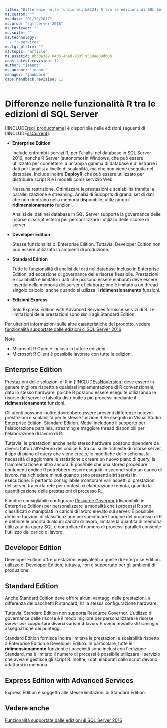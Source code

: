 ```yaml
---
title: "Differenze nelle funzionalit&#224; R tra le edizioni di SQL Server | Microsoft Docs"
ms.custom: ""
ms.date: "01/19/2017"
ms.prod: "sql-server-2016"
ms.reviewer: ""
ms.suite: ""
ms.technology: 
  - "r-services"
ms.tgt_pltfrm: ""
ms.topic: "article"
ms.assetid: 8b33a3e2-04d3-4bad-9335-9568ae09db0b
caps.latest.revision: 12
author: "jeannt"
ms.author: "jeannt"
manager: "jhubbard"
caps.handback.revision: 11
---
```

# Differenze nelle funzionalit&#224; R tra le edizioni di SQL Server
  [!INCLUDE[rsql_productname](../../includes/rsql-productname-md.md)] è disponibile nelle edizioni seguenti di [!INCLUDE[ssCurrent](../../includes/sscurrent-md.md)]:  
  
-   **Enterprise Edition**  
    
     Include entrambi i servizi R, per l'analisi nel database in SQL Server 2016, nonché R Server (autonomo) in Windows, che può essere utilizzato per connettersi a un'ampia gamma di database e di estrarre i dati per l'analisi a livello di scalabilità, ma che non viene eseguita nel database. Include inoltre **DeployR**, che può essere utilizzato per distribuire script R e i modelli come servizio Web.  

     Nessuna restrizione. Ottimizzare le prestazioni e scalabilità tramite la parallelizzazione e streaming. Analisi di Suopprts di grandi set di dati che non rientrano nella memoria disponibile, utilizzando il **ridimensionamento** funzioni.  
  
     Analisi dei dati nel database in SQL Server supporta la governance delle risorse di script esterni per personalizzare l'utilizzo delle risorse di server.  
  
-   **Developer Edition**  

    Stesse funzionalità di Enterprise Edition. Tuttavia, Developer Edition non può essere utilizzato in ambienti di produzione.  

  
  
-   **Standard Edition**  
  
     Tutte le funzionalità di analisi dei dati nel database incluso in Enterprise Edition, ad eccezione di governance delle risorse flessibile. Prestazioni e scalabilità è limitato: i dati che possono essere elaborati deve essere inserita nella memoria del server e l'elaborazione è limitato a un thread singolo calcolo, anche quando si utilizza il **ridimensionamento** funzioni.
  
-   **Edizioni Express**  
  
     Solo Express Edition with Advanced Services fornisce servizi di R. Le limitazioni delle prestazioni sono simili agli Standard Edition.  
  
 Per ulteriori informazioni sulle altre caratteristiche del prodotto, vedere [funzionalità supportate dalle edizioni di SQL Server 2016](../Topic/Features%20Supported%20by%20the%20Editions%20of%20SQL%20Server%202016.md)  

> [!NOTE]
>
> + Microsoft R Open è incluso in tutte le edizioni.
> + Microsoft R Client è possibile lavorare con tutte le edizioni.
  
## Enterprise Edition  
 Prestazioni delle soluzioni di R in [!INCLUDE[ssNoVersion](../../includes/ssnoversion-md.md)] deve essere in genere migliore rispetto a qualsiasi implementazione di R convenzionale, dato lo stesso hardware, poiché R possono essere eseguite utilizzando le risorse del server e talvolta distribuite a più processi mediante il **ridimensionamento** funzioni.  
  
 Gli utenti possono inoltre dovrebbero essere presenti differenze notevoli prestazioni e scalabilità per le stesse funzioni R Se eseguito in Visual Studio Enterprise Edition. Standard Edition. Motivi includono il supporto per l'elaborazione parallela, streaming e maggiore thread disponibili per l'elaborazione di lavoro di R.  
  
 Tuttavia, le prestazioni anche nello stesso hardware possono dipendere da diversi fattori all'esterno del codice R, tra cui sulle richieste di risorse server, il tipo di piano di query che viene creato, le modifiche dello schema, la necessità di aggiornare le statistiche o creare un nuovo piano di query, la frammentazione e altro ancora. È possibile che una stored procedure contenenti codice R potrebbero essere eseguiti in secondi sotto un carico di lavoro, ma richiedere minuti quando sono presenti altri servizi in esecuzione.  È pertanto consigliabile monitorare vari aspetti di prestazioni del server, tra cui la rete per contesti di elaborazione remota, quando la quantificazione delle prestazioni di processo R.  

È inoltre consigliabile configurare [Resource Governor](../../relational-databases/resource-governor/resource-governor.md) (disponibile in Enterprise Edition) per personalizzare la modalità che i processi R sono classificati o manipolati in carichi di lavoro elevato sul server. È possibile definire funzioni di classificazione per specificare l'origine del processo di R e definire le priorità di alcuni carichi di lavoro, limitare la quantità di memoria utilizzata da query SQL e controllare il numero di processi paralleli consente l'utilizzo del carico di lavoro.  
  
## Developer Edition  
 Developer Edition offre prestazioni equivalenti a quelle di Enterprise Edition. utilizzo di Developer Edition, tuttavia, non è supportato per gli ambienti di produzione.  
  
  
## Standard Edition  
 Anche Standard Edition deve offrire alcuni vantaggi nelle prestazioni, a differenza dei pacchetti R standard, ha la stessa configurazione hardware.  
  
 Tuttavia, Standard Edition non supporta Resource Governor. L'utilizzo di governance delle risorse è il modo migliore per personalizzare le risorse server per supportare diversi carichi di lavoro R come modello di training e assegnazione dei punteggi.  
  
 Standard Edition fornisce inoltre limitava le prestazioni e scalabilità rispetto a Enterprise Edition e Developer Edition. In particolare, tutte le **ridimensionamento** funzioni e i pacchetti sono inclusi con l'edizione Standard, ma è limitato il numero di processi è possibile utilizzare il servizio che avvia e gestisce gli script R. Inoltre, i dati elaborati dallo script devono adattarsi in memoria.  
  
  
## Express Edition with Advanced Services  
 Express Edition è soggetto alle stesse limitazioni di Standard Edition.  
  
## Vedere anche  
 [Funzionalità supportate dalle edizioni di SQL Server 2016](../Topic/Features%20Supported%20by%20the%20Editions%20of%20SQL%20Server%202016.md)  
  
  